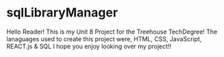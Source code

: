 # sqlLibraryManager
Hello Reader!
This is my Unit 8 Project for the Treehouse TechDegree!
The lanaguages used to create this project were, HTML, CSS, JavaScript, REACT.js & SQL
I hope you enjoy looking over my project!!